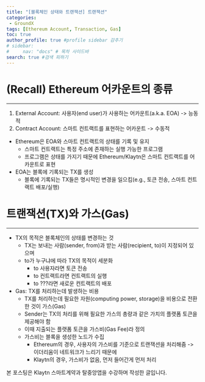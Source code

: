 ```yaml
---
title: "[블록체인 상태와 트랜잭션] 트랜잭션"
categories:
 - GroundX
tags: [Ethereum Account, Transaction, Gas] 
toc: true
author_profile: true #profile sidebar 감추기
# sidebar:
#     nav: "docs" # 목차 사이드바
search: true #검색 피하기
---
```




# **(Recall) Ethereum 어카운트의 종류**
------------------

1. External Account: 사용자(end user)가 사용하는 어카운트(a.k.a. EOA) -> 능동적 
2. Contract Account: 스마트 컨트랙트를 표현하는 어카운트 -> 수동적

- Ethereum은 EOA와 스마트 컨트랙트의 상태를 기록 및 유지
  - 스마트 컨트랙트는 특정 주소에 존재하는 실행 가능한 프로그램
  - 프로그램은 상태를 가지기 때문에 Ethereum/Klaytn은 스마트 컨트랙트를 어카운트로 표현
- EOA는 블록에 기록되는 TX를 생성
  - 블록에 기록되는 TX들은 명시적인 변경을 일으킴(e.g., 토큰 전송, 스마트 컨트랙트 배포/실행)



# **트랜잭션(TX)와 가스(Gas)**
------------------

- TX의 목적은 블록체인의 상태를 변경하는 것
  - TX는 보내는 사람(sender, from)과 받는 사람(recipient, to)이 지정되어 있으며
  - to가 누구냐에 따라 TX의 목적이 세분화
    - to 사용자라면 토큰 전송
    - to 컨트랙트라면 컨트랙트의 실행
    - to ???라면 새로운 컨트랙트의 배포
- Gas: TX를 처리하는데 발생하는 비용
  - TX를 처리하는데 필요한 자원(computing power, storage)을 비용으로 전환한 것이 가스(Gas)
  - Sender는 TX의 처리를 위해 필요한 가스의 총량과 같은 가치의 플랫폼 토큰을 제공해야 함
  - 이때 지출되는 플랫폼 토큰을 가스비(Gas Fee)라 정의
  - 가스비는 블록을 생성한 노드가 수집
    - Ethereum의 경우, 사용자의 가스비를 기준으로 트랜잭션을 처리해줌 -> 이더리움이 네트워크가 느리기 때문에
    - Klaytn의 경우, 가스비가 없음, 먼저 들어간게 먼저 처리

<div class="notice">
  <p>본 포스팅은 Klaytn 스마트계약과 탈중앙앱을 수강하며 작성한 글입니다.</p>
</div>